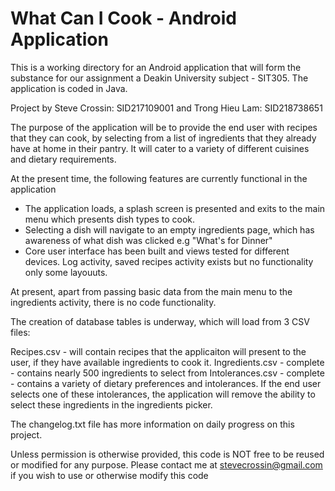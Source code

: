 # What Can I Cook - Android Application

This is a working directory for an Android application that will form the substance for our assignment
a Deakin University subject - SIT305. The application is coded in Java.

Project by Steve Crossin: SID217109001 and Trong Hieu Lam: SID218738651

The purpose of the application will be to provide the end user with recipes that they can cook, by selecting
from a list of ingredients that they already have at home in their pantry. It will cater to a variety of different
cuisines and dietary requirements.

At the present time, the following features are currently functional in the application

* The application loads, a splash screen is presented and exits to the main menu which presents dish types to cook.
* Selecting a dish will navigate to an empty ingredients page, which has awareness of what dish was clicked e.g "What's for Dinner"
* Core user interface has been built and views tested for different devices. Log activity, saved recipes activity exists but no functionality only some layouuts.

At present, apart from passing basic data from the main menu to the ingredients activity, there is no code functionality.

The creation of database tables is underway, which will load from 3 CSV files:

Recipes.csv - will contain recipes that the applicaiton will present to the user, if they have available ingredients to cook it.
Ingredients.csv - complete - contains nearly 500 ingredients to select from
Intolerances.csv - complete - contains a variety of dietary preferences and intolerances. If the end user selects one of these intolerances, the application will remove the ability to select these
ingredients in the ingredients picker.

The changelog.txt file has more information on daily progress on this project.

Unless permission is otherwise provided, this code is NOT free to be reused or modified for any purpose. Please contact me
at stevecrossin@gmail.com if you wish to use or otherwise modify this code


